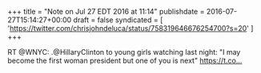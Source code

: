 +++
title = "Note on Jul 27 EDT 2016 at 11:14"
publishdate = 2016-07-27T15:14:27+00:00
draft = false
syndicated = [ 'https://twitter.com/chrisjohndeluca/status/758319646676254700?s=20' ]
+++

RT @WNYC: .@HillaryClinton to young girls watching last night: "I may become the first woman president but one of you is next" https://t.co…
